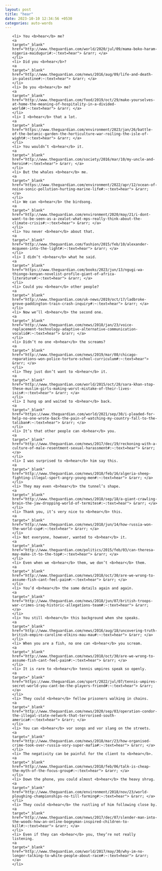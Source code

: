 ```yaml
---
layout: post
title: "hear"
date: 2023-10-10 12:34:56 +0530
categories: auto-words
---
```

<ol>

    <li> You <b>hear</b> me?
    <a 
    target="_blank" 
    href="http://www.theguardian.com/world/2020/jul/09/mama-boko-haram-nigeria-maiduguri#:~:text=hear"> &rarr; </a>
    </li>
    <li> Did you <b>hear</b>?
    <a 
    target="_blank" 
    href="http://www.theguardian.com/news/2016/aug/09/life-and-death-in-palestine#:~:text=hear"> &rarr; </a>
    </li>
    <li> Do you <b>hear</b> me?
    <a 
    target="_blank" 
    href="http://www.theguardian.com/food/2019/oct/29/make-yourselves-at-home-the-meaning-of-hospitality-in-a-divided-world#:~:text=hear"> &rarr; </a>
    </li>
    <li> I <b>hear</b> that a lot.
    <a 
    target="_blank" 
    href="https://www.theguardian.com/environment/2023/jan/26/battle-of-the-botanic-garden-the-horticulture-war-roiling-the-isle-of-wight#:~:text=hear"> &rarr; </a>
    </li>
    <li> You wouldn’t <b>hear</b> it.
    <a 
    target="_blank" 
    href="http://www.theguardian.com/society/2016/mar/10/my-uncle-and-heroin#:~:text=hear"> &rarr; </a>
    </li>
    <li> But the whales <b>hear</b> me.
    <a 
    target="_blank" 
    href="https://www.theguardian.com/environment/2022/apr/12/ocean-of-noise-sonic-pollution-hurting-marine-life#:~:text=hear"> &rarr; </a>
    </li>
    <li> We can <b>hear</b> the birdsong.
    <a 
    target="_blank" 
    href="http://www.theguardian.com/environment/2020/may/21/i-dont-want-to-be-seen-as-a-zealot-what-mps-really-think-about-the-climate-crisis#:~:text=hear"> &rarr; </a>
    </li>
    <li> You never <b>hear</b> about that.
    <a 
    target="_blank" 
    href="http://www.theguardian.com/fashion/2015/feb/10/alexander-mcqueen-into-the-light#:~:text=hear"> &rarr; </a>
    </li>
    <li> I didn’t <b>hear</b> what he said.
    <a 
    target="_blank" 
    href="https://www.theguardian.com/books/2023/jun/13/ngugi-wa-thiongo-kenyan-novelist-profile-giant-of-africa-literature#:~:text=hear"> &rarr; </a>
    </li>
    <li> Could you <b>hear</b> other people?
    <a 
    target="_blank" 
    href="http://www.theguardian.com/uk-news/2019/oct/17/ladbroke-grove-paddington-train-crash-inquiry#:~:text=hear"> &rarr; </a>
    </li>
    <li> Now we’ll <b>hear</b> the second one.
    <a 
    target="_blank" 
    href="http://www.theguardian.com/news/2018/jan/23/voice-replacement-technology-adaptive-alternative-communication-vocalid#:~:text=hear"> &rarr; </a>
    </li>
    <li> Didn’t no one <b>hear</b> the screams?
    <a 
    target="_blank" 
    href="http://www.theguardian.com/news/2019/mar/08/chicago-reparations-won-police-torture-school-curriculum#:~:text=hear"> &rarr; </a>
    </li>
    <li> They just don’t want to <b>hear</b> it.
    <a 
    target="_blank" 
    href="http://www.theguardian.com/world/2015/oct/28/sara-khan-stop-these-muslim-girls-making-worst-mistake-of-their-lives-isis#:~:text=hear"> &rarr; </a>
    </li>
    <li> I hung up and waited to <b>hear</b> back.
    <a 
    target="_blank" 
    href="https://www.theguardian.com/world/2021/sep/30/i-pleaded-for-help-no-one-wrote-back-the-pain-of-watching-my-country-fall-to-the-taliban#:~:text=hear"> &rarr; </a>
    </li>
    <li> It’s that other people can <b>hear</b> you.
    <a 
    target="_blank" 
    href="http://www.theguardian.com/news/2017/dec/19/reckoning-with-a-culture-of-male-resentment-sexual-harassment#:~:text=hear"> &rarr; </a>
    </li>
    <li> I was surprised to <b>hear</b> him say this.
    <a 
    target="_blank" 
    href="http://www.theguardian.com/news/2018/feb/16/algeria-sheep-fighting-illegal-sport-angry-young-men#:~:text=hear"> &rarr; </a>
    </li>
    <li> They may even <b>hear</b> the tunnel’s shape.
    <a 
    target="_blank" 
    href="http://www.theguardian.com/news/2018/sep/18/a-giant-crawling-brain-the-jaw-dropping-world-of-termites#:~:text=hear"> &rarr; </a>
    </li>
    <li> Thank you, it’s very nice to <b>hear</b> this.
    <a 
    target="_blank" 
    href="http://www.theguardian.com/news/2018/jun/14/how-russia-won-the-world-cup#:~:text=hear"> &rarr; </a>
    </li>
    <li> Not everyone, however, wanted to <b>hear</b> it.
    <a 
    target="_blank" 
    href="http://www.theguardian.com/politics/2015/feb/03/can-theresa-may-make-it-to-the-top#:~:text=hear"> &rarr; </a>
    </li>
    <li> Even when we <b>hear</b> them, we don’t <b>hear</b> them.
    <a 
    target="_blank" 
    href="http://www.theguardian.com/news/2018/oct/30/are-we-wrong-to-assume-fish-cant-feel-pain#:~:text=hear"> &rarr; </a>
    </li>
    <li> You’d <b>hear</b> the same details again and again.
    <a 
    target="_blank" 
    href="http://www.theguardian.com/news/2018/jun/07/british-troops-war-crimes-iraq-historic-allegations-team#:~:text=hear"> &rarr; </a>
    </li>
    <li> You still <b>hear</b> this background when she speaks.
    <a 
    target="_blank" 
    href="http://www.theguardian.com/news/2016/aug/18/uncovering-truth-british-empire-caroline-elkins-mau-mau#:~:text=hear"> &rarr; </a>
    </li>
    <li> When you are a fish, no one can <b>hear</b> you scream.
    <a 
    target="_blank" 
    href="http://www.theguardian.com/news/2018/oct/30/are-we-wrong-to-assume-fish-cant-feel-pain#:~:text=hear"> &rarr; </a>
    </li>
    <li> It is rare to <b>hear</b> tennis umpires speak so openly.
    <a 
    target="_blank" 
    href="https://www.theguardian.com/sport/2022/jul/07/tennis-umpires-secret-world-you-cant-be-the-players-friend#:~:text=hear"> &rarr; </a>
    </li>
    <li> They could <b>hear</b> fellow prisoners walking in chains.
    <a 
    target="_blank" 
    href="http://www.theguardian.com/news/2020/sep/03/operation-condor-the-illegal-state-network-that-terrorised-south-america#:~:text=hear"> &rarr; </a>
    </li>
    <li> You can <b>hear</b> vor songs and vor slang on the streets.
    <a 
    target="_blank" 
    href="http://www.theguardian.com/news/2018/mar/23/how-organised-crime-took-over-russia-vory-super-mafia#:~:text=hear"> &rarr; </a>
    </li>
    <li> The negativity can be painful for the client to <b>hear</b>.
    <a 
    target="_blank" 
    href="http://www.theguardian.com/news/2018/feb/06/talk-is-cheap-the-myth-of-the-focus-group#:~:text=hear"> &rarr; </a>
    </li>
    <li> Down the phone, you could almost <b>hear</b> the heavy shrug.
    <a 
    target="_blank" 
    href="http://www.theguardian.com/environment/2018/nov/23/world-ploughing-championships-no-till-farming#:~:text=hear"> &rarr; </a>
    </li>
    <li> They could <b>hear</b> the rustling of him following close by.
    <a 
    target="_blank" 
    href="http://www.theguardian.com/news/2017/dec/07/slender-man-into-the-woods-how-an-online-bogeyman-inspired-children-to-kill#:~:text=hear"> &rarr; </a>
    </li>
    <li> Even if they can <b>hear</b> you, they’re not really listening.
    <a 
    target="_blank" 
    href="http://www.theguardian.com/world/2017/may/30/why-im-no-longer-talking-to-white-people-about-race#:~:text=hear"> &rarr; </a>
    </li>